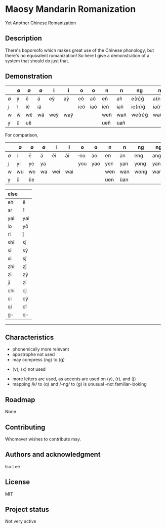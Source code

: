 # Maosy Mandarin Romanization
Yet Another Chinese Romanization

## Description
There's bopomofo which makes great use of the Chinese phonology, but there's no equivalent romanization! So here I give a demonstration of a system that should do just that.

## Demonstration
|  | ∅ | ∅ | ∅ | i | i | o | o | n | n | ng | ng |
| - | - | - | - | - | - | - | - | - | - | - | - |
| ∅ | ŷ | ē | á | ey̌ | aỳ | eô | aô | en̂ | an̂ | e(n)ĝ | a(n)ĝ |
| j | î | iê | iâ | | | ieô | iaô | ien̂ | ian̂ | ie(n)ĝ | ia(n)ĝ |
| w | ŵ | wê | wâ | weŷ | waŷ | | | wen̂ | wan̂ | we(n)ĝ | wa(n)ĝ |
| y | û | uê | | | | | | uen̂ | uan̂ |  | |

For comparison,

|  | ∅ | ∅ | ∅ | i | i | o | o | n | n | ng | ng |
| - | - | - | - | - | - | - | - | - | - | - | - |
| ∅ | i | ē | á | ěi | ài | ·ou | ao | en | an | eng | ang |
| j | yi | ye | ya | | | you | yao | yen | yan | yong | yang |
| w | wu | wo | wa | wei | wai | | | wen | wan | wong | wang |
| y | ü | üe | | | | | | üen | üan |  | |

| else | |
| - | - |
| eh | ê |
| ar | r̂ |
| yai | yai |
| io | yô |
| ri | ĵ |
| shi | sĵ |
| si | sŷ |
| xi | sĵ |
| zhi | zĵ |
| zi | zŷ |
| ji | zî |
| chi | cĵ |
| ci | cŷ |
| qi | cî |
| g- | q- |

***

## Characteristics
+ phonemically more relevant
+ apostrophe not used
+ may compress ⟨ng⟩ to ⟨g⟩
* ⟨v⟩, ⟨x⟩ not used
- more letters are used, as accents are used on ⟨y⟩, ⟨r⟩, and ⟨j⟩
- mapping /k/ to ⟨q⟩ and /-ng/ to ⟨g⟩ is unusual
-not familiar-looking

## Roadmap
None

## Contributing
Whomever wishes to contribute may.

## Authors and acknowledgment
Iso Lee

## License
MIT

## Project status
Not very active
